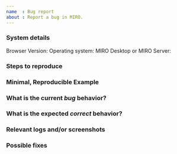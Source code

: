 ```yaml
---
name  : Bug report
about : Report a bug in MIRO.
---
```

<!---
Before opening a new issue, make sure to search for keywords in the issues
filtered by the "regression" or "bug" label and verify the issue you're about to submit isn't a duplicate.
--->

### System details

Browser Version: <!-- If applicable -->
Operating system:
MIRO Desktop or MIRO Server:

### Steps to reproduce

<!--- How one can reproduce the issue - this is very important -->

### Minimal, Reproducible Example

<!--- If possible, please create a minimal, reproducible example. If this is not possible, try to describe the steps necessary to reproduce the problem. -->

### What is the current *bug* behavior?

<!--- What actually happens -->

### What is the expected *correct* behavior?

<!--- What you should see instead -->

### Relevant logs and/or screenshots

<!--- Paste any relevant logs - please use code blocks (```) to format console output,
logs, and code as it's tough to read otherwise. -->

### Possible fixes

<!--- If you can, link to the line of code that might be responsible for the problem -->
